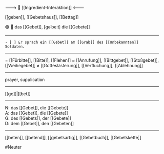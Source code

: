 ---> 🤝 [[Ingredient-Interaktion]] <---

[[geben]], [[Gebetshaus]], [[Bettag]]

🟢 🙏 das [[Gebet]], [ɡəˈbeːt]
die [[Gebete]]

---
	- [ ] Er sprach ein [[Gebet]] am [[Grab]] des [[Unbekannten]] Soldaten.


---
= [[Fürbitte]], [[Bitte]], [[Flehen]]
≈ [[Anrufung]], [[Bittgebet]], [[Stoßgebet]], [[Weihegebet]]
≠ [[Gotteslästerung]], [[Verfluchung]], [[Ablehnung]]

---
prayer, supplication

---
[[ge]]|[[bet]]

---
N: das [[Gebet]], die [[Gebete]]  
A: das [[Gebet]], die [[Gebete]]  
G: des [[Gebets]], der [[Gebete]]  
D: dem [[Gebet]], den [[Gebeten]]  

---
[[beten]], [[betend]], [[gebetsartig]], [[Gebetbuch]], [[Gebetskette]]


#Neuter 